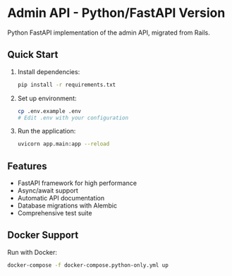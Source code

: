 # Admin API - Python/FastAPI Version

Python FastAPI implementation of the admin API, migrated from Rails.

## Quick Start

1. Install dependencies:
   ```bash
   pip install -r requirements.txt
   ```

2. Set up environment:
   ```bash
   cp .env.example .env
   # Edit .env with your configuration
   ```

3. Run the application:
   ```bash
   uvicorn app.main:app --reload
   ```

## Features

- FastAPI framework for high performance
- Async/await support
- Automatic API documentation
- Database migrations with Alembic
- Comprehensive test suite

## Docker Support

Run with Docker:
```bash
docker-compose -f docker-compose.python-only.yml up
```

